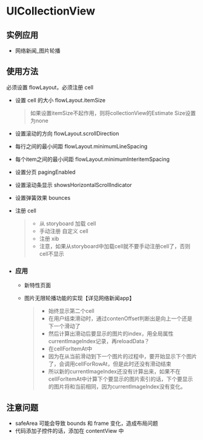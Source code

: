 # UICollectionView

## 实例应用

- 网络新闻_图片轮播

## 使用方法

必须设置 flowLayout，必须注册 cell

- 设置 cell 的大小 flowLayout.itemSize

  > 如果设置itemSize不起作用，则将collectionView的Estimate Size设置为none

- 设置滚动的方向 flowLayout.scrollDirection

- 每行之间的最小间距 flowLayout.minimumLineSpacing

- 每个item之间的最小间距 flowLayout.minimumInteritemSpacing
- 设置分页 pagingEnabled
- 设置滚动条显示 showsHorizontalScrollIndicator
- 设置弹簧效果 bounces

- 注册 cell
  > - 从 storyboard  加载 cell
  > - 手动注册 自定义 cell 
  > - 注册 xib
  > - 注意，如果从storyboard中加载cell就不要手动注册cell了，否则cell不显示



- ### 应用

  - 新特性页面

  - 图片无限轮播功能的实现【详见网络新闻app】

    > - 始终显示第二个cell
    > - 在用户结束滑动时，通过contenOffset判断出是向上一个还是下一个滑动了
    > - 然后计算出滑动后要显示的图片的index，用全局属性currentImageIndex记录，再reloadData？
    > - 在cellForItemAt中
    > - 因为在从当前滑动到下一个图片的过程中，要开始显示下个图片了，会调用cellForRowAt，但是此时还没有滑动结束
    > - 所以新的currentImageIndex还没有计算出来，如果不在cellForItemAt中计算下个要显示的图片索引的话，下个要显示的图片将和当前相同，因为currentImageIndex没有变化。

## 注意问题

- safeArea 可能会导致 bounds 和 frame 变化，造成布局问题
- 代码添加子控件的话，添加在 contentView 中